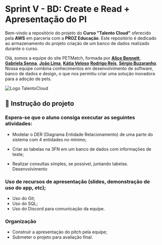 # Sprint V - BD:  Create e Read + Apresentação do PI

Bem-vindo a repositório do projeto do **Curso "Talento Cloud"** oferecido pela **AWS** em parceria com a **PROZ Educação**. Este repositório é dedicado ao armazenamento do projeto criação de um banco de dados realizado durante o curso.

Olá, somos a equipe  do site PETMatch, formada por  [**Alice Bennett**](https://github.com/LiceBennett), [**Gabriela Senna**](https://github.com/gabisennaa), [**João Lima**](https://github.com/JOAO-LEE), [**Kátia Veloso**](https://github.com/katiasveloso)
[**Rodrigo Reis**](https://github.com/roddosanjos), [**Sérgio Buzaranho**](https://github.com/buzaranho). Nossa equipe combina conhecimentos em desenvolvimento de software, banco de dados e design, o que nos permitiu criar uma solução inovadora para a adoção de pets.

![Logo TalentoCloud](https://res.cloudinary.com/dmzbuztfw/image/upload/v1698622712/GitHub_Images/logo_talento_cloud_crop_dmjsvn.png)

## 📂 Instrução do projeto

### Espera-se que o aluno consiga executar as seguintes atividades: 

- Modelar o DER (Diagrama Entidade Relacionamento) de uma parte do sistema com 4 entidades no mínimo;


- Criar as tabelas na 3FN em um banco de dados com informações de teste;


- Realizar consultas simples, se possível, juntando tabelas.
Desenvolvimento

### Uso de recursos de apresentação (slides, demonstração de uso do app, etc);

- Uso do Git;
- Uso do SQL;
- Uso do Discord para comunicação da equipe.

### Organização

- Construir a apresentação do pitch pela equipe;
- Submeter o projeto para avaliação final.




